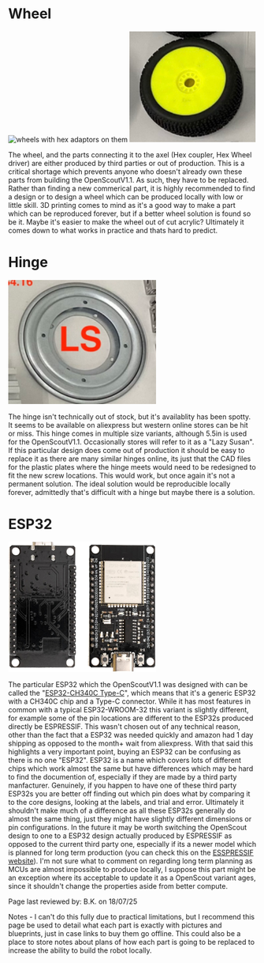 # Wheel
<p float="center">
  <img src="../../Documentation/Images/wheels_1.jpeg" title="wheels with hex adaptors on them" width="300"/>
  <img src="../../Documentation/Images/wheel.PNG" title="wheels without hex adaptor" width="256"/>
</p>

The wheel, and the parts connecting it to the axel (Hex coupler, Hex Wheel driver) are either produced by third parties or out of production. This is a critical shortage which prevents anyone who doesn't already own these parts from building the OpenScoutV1.1. As such, they have to be replaced. Rather than finding a new commerical part, it is highly recommended to find a design or to design a wheel which can be produced locally with low or little skill. 3D printing comes to mind as it's a good way to make a part which can be reproduced forever, but if a better wheel solution is found so be it. Maybe it's easier to make the wheel out of cut acrylic? Ultimately it comes down to what works in practice and thats hard to predict.


# Hinge
<p float="left">
  <img src="../../Documentation/Images/hinge.PNG" title="hinge" width="300"/>
</p>

The hinge isn't technically out of stock, but it's availablity has been spotty. It seems to be available on aliexpress but western online stores can be hit or miss. This hinge comes in multiple size variants, although 5.5in is used for the OpenScoutV1.1. Occasionally stores will refer to it as a "Lazy Susan". If this particular design does come out of production it should be easy to replace it as there are many similar hinges online, its just that the CAD files for the plastic plates where the hinge meets would need to be redesigned to fit the new screw locations. This would work, but once again it's not a permanent solution. The ideal solution would be reproducible locally forever, admittedly that's difficult with a hinge but maybe there is a solution. 

# ESP32
<p float="left">
  <img src="../../Documentation/Images/esp32.jpg" title="ESP32" width="300"/>
</p>

The particular ESP32 which the OpenScoutV1.1 was designed with can be called the "[ESP32-CH340C Type-C](https://amz.run/9w90)", which means that it's a generic ESP32 with a CH340C chip and a Type-C connector. While it has most features in common with a typical ESP32-WROOM-32 this variant is slightly different, for example some of the pin locations are different to the ESP32s produced directly be ESPRESSIF. This wasn't chosen out of any technical reason, other than the fact that a ESP32 was needed quickly and amazon had 1 day shipping as opposed to the month+ wait from aliexpress. With that said this highlights a very important point, buying an ESP32 can be confusing as there is no one "ESP32". ESP32 is a name which covers lots of different chips which work almost the same but have differences which may be hard to find the documention of, especially if they are made by a third party manfacturer. Genuinely, if you happen to have one of these third party ESP32s you are better off finding out which pin does what by comparing it to the core designs, looking at the labels, and trial and error. Ultimately it shouldn't make much of a difference as all these ESP32s generally do almost the same thing, just they might have slightly different dimensions or pin configurations. In the future it may be worth switching the OpenScout design to one to a ESP32 design actually produced by ESPRESSIF as opposed to the current third party one, especially if its a newer model which is planned for long term production (you can check this on the [ESSPRESSIF website](https://www.espressif.com/en/products/socs/esp32)). I'm not sure what to comment on regarding long term planning as MCUs are almost impossible to produce locally, I suppose this part might be an exception where its acceptable to update it as a OpenScout variant ages, since it shouldn't change the properties aside from better compute.

Page last reviewed by: B.K. on 18/07/25

Notes - I can't do this fully due to practical limitations, but I recommend this page be used to detail what each part is exactly with pictures and blueprints, just in case links to buy them go offline. This could also be a place to store notes about plans of how each part is going to be replaced to increase the ability to build the robot locally.
